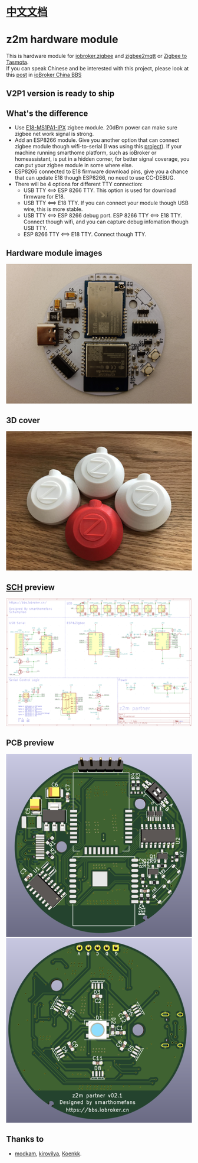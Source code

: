 # [中文文档](https://bbs.iobroker.cn/t/topic/882/33)

# z2m hardware module

This is hardware module for [iobroker.zigbee](https://github.com/ioBroker/ioBroker.zigbee) and [zigbee2mqtt](https://github.com/Koenkk/zigbee2mqtt) or [Zigbee to Tasmota](https://github.com/arendst/Tasmota/wiki/Zigbee).  
If you can speak Chinese and be interested with this project, please look at this [post](https://bbs.iobroker.cn/t/topic/882/33) in [ioBroker China BBS](https://bbs.iobroker.cn/)

## **V2P1 version is ready to ship**

## What's the difference

- Use [E18-MS1PA1-IPX](http://www.ebyte.com/en/product-view-news.aspx?id=123) zigbee module. 20dBm power can make sure zigbee net work signal is strong.
- Add an ESP8266 module. Give you another option that can connect zigbee module though wifi-to-serial (I was using this [project](https://github.com/smarthomefans/ESP32-Serial-Bridge)).
If your machine running smarthome platform, such as ioBroker or homeassistant, is put in a hidden corner, for better signal coverage, you can put your zigbee module in some where else.
- ESP8266 connected to E18 firmware download pins, give you a chance that can update E18 though ESP8266, no need to use CC-DEBUG.
- There will be 4 options for different TTY connection:
  - USB TTY <==> ESP 8266 TTY. This option is used for download firmware for E18.
  - USB TTY <==> E18 TTY. If you can connect your module though USB wire, this is more stable.
  - USB TTY <==> ESP 8266 debug port. ESP 8266 TTY <==> E18 TTY. Connect though wifi, and you can capture debug infomation though USB TTY.
  - ESP 8266 TTY <==> E18 TTY. Connect though TTY.

## Hardware module images

![top view](images/front_hw.jpeg)

## 3D cover

![cave](images/3Dfinal.jpg)

## [SCH](https://github.com/smarthomefans/z2m_partner/raw/master/project/z2m_partner.pdf) preview
![sch view](images/sch_v2p1.png)

## PCB preview

![top view](images/top_view.png)
![bottom view](images/bottom_view.png)

## Thanks to

- [modkam](https://modkam.ru/), [kirovilya](https://github.com/kirovilya), [Koenkk](https://github.com/Koenkk).
